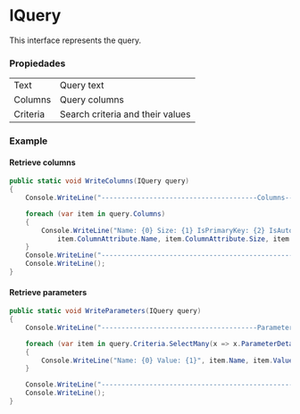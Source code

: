 # IQuery

This interface represents the query.

### Propiedades

|            |                                       |
|------------|---------------------------------------|
| Text       | Query text                            |
| Columns    | Query columns                         |
| Criteria   | Search criteria and their values      |

### Example

#### Retrieve columns

```csharp
public static void WriteColumns(IQuery query)
{
    Console.WriteLine("---------------------------------------Columns--------------------------------------------------");

    foreach (var item in query.Columns)
    {
        Console.WriteLine("Name: {0} Size: {1} IsPrimaryKey: {2} IsAutoIncrementing: {3}",
            item.ColumnAttribute.Name, item.ColumnAttribute.Size, item.ColumnAttribute.IsPrimaryKey, item.ColumnAttribute.IsAutoIncrementing);
    }
    Console.WriteLine("------------------------------------------------------------------------------------------------");
    Console.WriteLine();
}
```

#### Retrieve parameters

```csharp
public static void WriteParameters(IQuery query)
{
    Console.WriteLine("---------------------------------------Parameters-----------------------------------------------");

    foreach (var item in query.Criteria.SelectMany(x => x.ParameterDetails))
    {
        Console.WriteLine("Name: {0} Value: {1}", item.Name, item.Value);
    }

    Console.WriteLine("------------------------------------------------------------------------------------------------");
    Console.WriteLine();
}
```